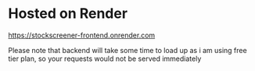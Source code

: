 # Hosted on Render

https://stockscreener-frontend.onrender.com

Please note that backend will take some time to load up as i am using free tier plan, so your requests would not be served immediately
